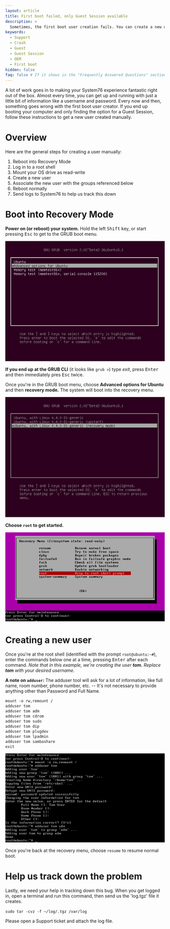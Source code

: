 ```yaml
---
layout: article
title: First boot failed, only Guest Session available
description: >
  Sometimes, the first boot user creation fails. You can create a new user manually following the steps here.
keywords:
  - Support
  - Crash
  - Guest
  - Guest Session
  - OEM
  - First boot
hidden: false
faq: false # If it shows in the "Frequently Answered Questions" section
---
```


A lot of work goes in to making your System76 experience fantastic right out of the box. Almost every time, you can get up and running with just a little bit of information like a username and password. Every now and then, something goes wrong with the first boot user creator. If you end up booting your computer and only finding the option for a Guest Session, follow these instructions to get a new user created manually.

# Overview

Here are the general steps for creating a user manually:

1. Reboot into Recovery Mode
2. Log in to a root shell
3. Mount your OS drive as read-write
4. Create a new user
5. Associate the new user with the groups referenced below
6. Reboot normally
7. Send logs to System76 to help us track this down

# Boot into Recovery Mode

**Power on (or reboot) your system.** Hold the left <kbd>Shift</kbd> key, or start pressing <kbd>Esc</kbd> to get to the GRUB boot menu.

![GRUB menu](/images/oem-firstboot/grub-menu.png)


**If you end up at the GRUB CLI** (it looks like `grub >`) type _exit_, press <kbd>Enter</kbd> and then immediately pres <kbd>Esc</kbd> twice.

Once you're in the GRUB boot menu, choose **Advanced options for Ubuntu** and then **recovery mode.** The system will boot into the recovery menu.

![Advanced options](/images/oem-firstboot/recovery-mode.png)

**Choose `root` to get started.**

![Recovery menu](/images/oem-firstboot/recovery-menu.png)

# Creating a new user

Once you're at the root shell (identified with the prompt `root@ubuntu:~#`), enter the commands below one at a time, pressing <kbd>Enter</kbd> after each command. _Note that in this example, we're creating the user **tom.** Replace **tom** with your desired username._

**A note on `adduser`:** The adduser tool will ask for a lot of information, like full name, room number, phone number, etc. -- It's not necessary to provide anything other than Password and Full Name.

~~~~
mount -o rw,remount /
adduser tom
adduser tom adm
adduser tom cdrom
adduser tom sudo
adduser tom dip
adduser tom plugdev
adduser tom lpadmin
adduser tom sambashare
exit
~~~~

![Entering commands one at a time](/images/oem-firstboot/commands.png)

Once you're back at the recovery menu, choose `resume` to resume normal boot.

# Help us track down the problem

Lastly, we need your help in tracking down this bug. When you get logged in, open a terminal and run this command, then send us the 'log.tgz' file it creates.

`sudo tar -cvz -f ~/log/.tgz /var/log`

Please open a Support ticket and attach the log file.
